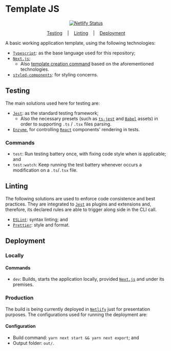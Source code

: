 # Template JS

<p align="center">
    <a
      href="https://app.netlify.com/sites/template-js/deploys">
      <img
        src="https://api.netlify.com/api/v1/badges/0c426f36-6077-4b04-a5f9-6faafd7871c0/deploy-status"
        alt="Netlify Status"
        title="netlify-status"/>
    </a>
</p>

<p align="center">
  <a href="#testing">Testing</a>&nbsp;&nbsp;&nbsp;&nbsp;|&nbsp;&nbsp;&nbsp;
  <a href="#linting">Linting</a>&nbsp;&nbsp;&nbsp;&nbsp;|&nbsp;&nbsp;&nbsp;
  <a href="#deployment">Deployment</a>
</p>

A basic working application template, using the following technologies:

* [`Typescript`](https://www.typescriptlang.org): as the base language used for this repository;
* [`Next.js`](https://github.com/zeit/next.js);
  * Also [template creation command](https://github.com/zeit/next.js/tree/canary/examples/with-typescript)
  based on the aforementioned technologies.
* [`styled-components`](https://styled-components.com): for styling concerns.

## Testing

The main solutions used here for testing are:

* [`Jest`](https://jestjs.io): as the standard testing framework;
  * Also the necessary presets (such as [`ts-jest`](https://kulshekhar.github.io/ts-jest) and [`Babel`](https://babeljs.io) assets) in order to supporting `.ts` / `.tsx` files parsing.
* [`Enzyme`](https://enzymejs.github.io/enzyme), for controlling [`React`](https://reactjs.org) components' rendering in tests.

### Commands

* `test`: Run testing battery once, with fixing code style when is applicable; and
* `test:watch`: Keep running the test battery whenever occurs a modification on a `.ts`/`.tsx` file.

## Linting

The following solutions are used to enforce code consistence and best practices. They are integrated to [`Jest`](https://jestjs.io) as plugins and extensions and, therefore, its declared rules are able to trigger along side in the CLI call.

* [`ESLint`](https://eslint.org): syntax linting; and
* [`Prettier`](https://prettier.io): style and format.

## Deployment

### Locally

#### Commands

* `dev`: Builds, starts the application locally, provided [`Next.js`](https://github.com/zeit/next.js) and under its premises.

### Production

The build is being currently deployed in [`Netlify`](https://www.netlify.com) just for presentation purposes. The configurations used for running the deployment are:

#### Configuration

* Build command: `yarn next start && yarn next export`; and
* Output folder: `out/`.
